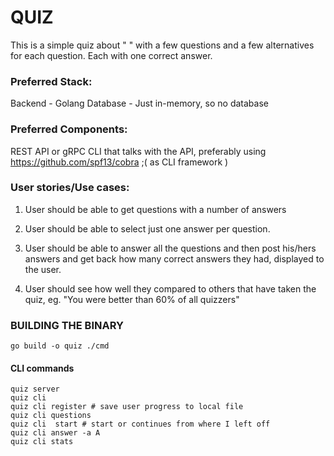 # QUIZ

This is a simple quiz about "   " with a few questions and a few alternatives for each question. Each with one correct answer. 

### Preferred Stack:
Backend - Golang
Database - Just in-memory, so no database 

### Preferred Components: 
REST API or gRPC
CLI that talks with the API, preferably using https://github.com/spf13/cobra ;( as CLI framework )

### User stories/Use cases: 
1. User should be able to get questions with a number of answers

2. User should be able to select just one answer per question.

3. User should be able to answer all the questions and then post his/hers answers and get back how many correct answers they had, displayed to the user.

4. User should see how well they compared to others that have taken the quiz, eg. "You were better than 60% of all quizzers"


### BUILDING THE BINARY
```
go build -o quiz ./cmd
```

#### CLI commands

``` shell
quiz server
quiz cli
quiz cli register # save user progress to local file
quiz cli questions
quiz cli  start # start or continues from where I left off
quiz cli answer -a A
quiz cli stats
```